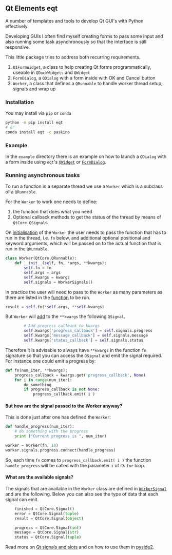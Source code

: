## Qt Elements eqt

A number of templates and tools to develop Qt GUI's with Python effectively.

Developing GUIs I often find myself creating forms to pass some input and also
running some task asynchronously so that the interface is still responsive.

This little package tries to address both recurring requirements.


1. `UIFormWidget`, a class to help creating Qt forms
  programmatically, useable in `QDockWidgets` and `QWidget`
1. `FormDialog`, a `QDialog` with a form inside with OK and Cancel button
1. `Worker`, a class that defines a `QRunnable` to
   handle worker thread setup, signals and wrap up

### Installation

You may install via `pip` or `conda`

```bash
python -m pip install eqt
# or
conda install eqt -c paskino
```

### Example
In the `example` directory there is an example on how to launch a `QDialog` with a form inside using `eqt`'s [`QWidget`](https://github.com/paskino/qt-elements/blob/main/examples/dialog_example.py) or [`FormDialog`](https://github.com/paskino/qt-elements/blob/main/examples/dialog_example_2.py).

### Running asynchronous tasks
To run a function in a separate thread we use a `Worker` which is a subclass of a `QRunnable`.

For the `Worker` to work one needs to define:

1. the function that does what you need
2. Optional callback methods to get the status of the thread by means of `QtCore.QSignal`s

On [initialisation](https://github.com/paskino/qt-elements/blob/535e487d09d928713d7d6aa1123657597627c4b0/eqt/threading/QtThreading.py#L32-L38) of the `Worker` the user needs to pass the function that has to run in the thread, i.e. `fn` below, and additional optional positional and keyword arguments, which will be passed on to the actual function that is run in the `QRunnable`.

```python
class Worker(QtCore.QRunnable):
    def __init__(self, fn, *args, **kwargs):
        self.fn = fn
        self.args = args
        self.kwargs = kwargs
        self.signals = WorkerSignals()
```

In practice the user will need to pass to the `Worker` as many parameters as there are listed in the [function](https://github.com/paskino/qt-elements/blob/535e487d09d928713d7d6aa1123657597627c4b0/eqt/threading/QtThreading.py#L56) to be run.

```python
result = self.fn(*self.args, **self.kwargs)
```

But `Worker` will [add](https://github.com/paskino/qt-elements/blob/535e487d09d928713d7d6aa1123657597627c4b0/eqt/threading/QtThreading.py#L41-L43) to the `**kwargs` the following `QSignal`.

```python
        # Add progress callback to kwargs
        self.kwargs['progress_callback'] = self.signals.progress
        self.kwargs['message_callback'] = self.signals.message
        self.kwargs['status_callback'] = self.signals.status
```

Therefore it is advisable to always have `**kwargs` in the function `fn` signature so that you can access the `QSignal` and emit the signal required. For instance one could emit a progress by:

```python
def fn(num_iter, **kwargs):
    progress_callback = kwargs.get('progress_callback', None)
    for i in range(num_iter):
        do_something
        if progress_callback is not None:
            progress_callback.emit( i )
```

#### But how are the signal passed to the Worker anyway?
This is done just after one has defined the `Worker`:

```python
def handle_progress(num_iter):
    # do something with the progress
    print ("Current progress is ", num_iter)

worker = Worker(fn, 10)
worker.signals.progress.connect(handle_progress)
```

So, each time `fn` comes to `progress_callback.emit( i )` the function `handle_progress` will be called with the parameter `i` of its `for` loop.

#### What are the available signals?
The signals that are available in the `Worker` class are defined in [`WorkerSignal`](https://github.com/paskino/qt-elements/blob/535e487d09d928713d7d6aa1123657597627c4b0/eqt/threading/QtThreading.py#L66) and are the following. Below you can also see the type of data that each signal can emit.
```python
    finished = QtCore.Signal()
    error = QtCore.Signal(tuple)
    result = QtCore.Signal(object)

    progress = QtCore.Signal(int)
    message = QtCore.Signal(str)
    status = QtCore.Signal(tuple)
```

Read more on [Qt signals and slots](https://doc.qt.io/qt-5/signalsandslots.html) and on how to use them in [pyside2](https://wiki.qt.io/Qt_for_Python_Signals_and_Slots).
